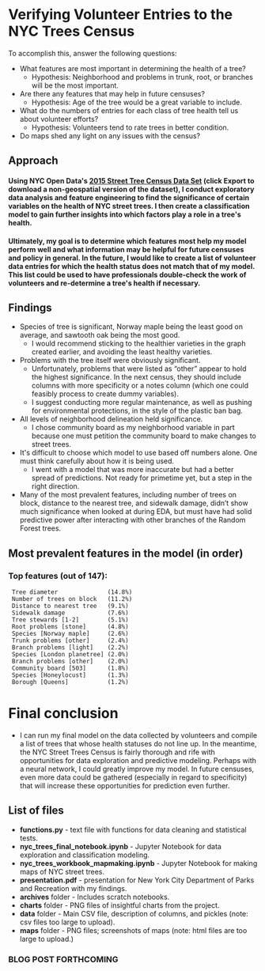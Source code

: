 # Verifying Volunteer Entries to the NYC Trees Census

To accomplish this, answer the following questions:
* What features are most important in determining the health of a tree?
    * Hypothesis: Neighborhood and problems in trunk, root, or branches will be the most important.
* Are there any features that may help in future censuses?
    * Hypothesis: Age of the tree would be a great variable to include.
* What do the numbers of entries for each class of tree health tell us about volunteer efforts?
    * Hypothesis: Volunteers tend to rate trees in better condition.
* Do maps shed any light on any issues with the census?
    
## Approach
#### Using NYC Open Data's [2015 Street Tree Census Data Set](https://data.cityofnewyork.us/Environment/2015-Street-Tree-Census-Tree-Data/pi5s-9p35) (click **Export** to download a non-geospatial version of the dataset), I conduct exploratory data analysis and feature engineering to find the significance of certain variables on the health of NYC street trees. I then create a classification model to gain further insights into which factors play a role in a tree's health.

#### Ultimately, my goal is to determine which features most help my model perform well and what information may be helpful for future censuses and policy in general. In the future, I would like to create a list of volunteer data entries for which the health status does not match that of my model. This list could be used to have professionals double-check the work of volunteers and re-determine a tree's health if necessary.

## Findings
* Species of tree is significant, Norway maple being the least good on average, and sawtooth oak being the most good.
    * I would recommend sticking to the healthier varieties in the graph created earlier, and avoiding the least healthy varieties.
* Problems with the tree itself were obviously significant.
    * Unfortunately, problems that were listed as “other” appear to hold the highest significance. In the next census, they should include columns with more specificity or a notes column (which one could feasibly process to create dummy variables).
    * I suggest conducting more regular maintenance, as well as pushing for environmental protections, in the style of the plastic ban bag.
* All levels of neighborhood delineation held significance.
    * I chose community board as my neighborhood variable in part because one must petition the community board to make changes to street trees.
* It's difficult to choose which model to use based off numbers alone. One must think carefully about how it is being used.
    * I went with a model that was more inaccurate but had a better spread of predictions. Not ready for primetime yet, but a step in the right direction.
* Many of the most prevalent features, including number of trees on block, distance to the nearest tree, and sidewalk damage, didn’t show much significance when looked at during EDA, but must have had solid predictive power after interacting with other branches of the Random Forest trees.

## Most prevalent features in the model (in order)
### Top features (out of 147):
     Tree diameter              (14.8%)
     Number of trees on block   (11.2%)
     Distance to nearest tree   (9.1%)
     Sidewalk damage            (7.6%)
     Tree stewards [1-2]        (5.1%)
     Root problems [stone]      (4.8%)
     Species [Norway maple]     (2.6%)
     Trunk problems [other]     (2.4%)
     Branch problems [light]    (2.2%)
     Species [London planetree] (2.0%)
     Branch problems [other]    (2.0%)
     Community board [503]      (1.8%)
     Species [Honeylocust]      (1.3%)
     Borough [Queens]           (1.2%)


# Final conclusion
* I can run my final model on the data collected by volunteers and compile a list of trees that whose health statuses do not line up. In the meantime, the NYC Street Trees Census is fairly thorough and rife with opportunities for data exploration and predictive modeling. Perhaps with a neural network, I could greatly improve my model. In future censuses, even more data could be gathered (especially in regard to specificity) that will increase these opportunities for prediction even further.

## List of files
* **functions.py** - text file with functions for data cleaning and statistical tests.
* **nyc_trees_final_notebook.ipynb** - Jupyter Notebook for data exploration and classification modeling.
* **nyc_trees_workbook_mapmaking.ipynb** - Jupyter Notebook for making maps of NYC street trees.
* **presentation.pdf** - presentation for New York City Department of Parks and Recreation with my findings.
* **archives** folder - Includes scratch notebooks.
* **charts** folder - PNG files of insightful charts from the project.
* **data** folder - Main CSV file, description of columns, and pickles (note: csv files too large to upload).
* **maps** folder - PNG files; screenshots of maps (note: html files are too large to upload.)



### BLOG POST FORTHCOMING
